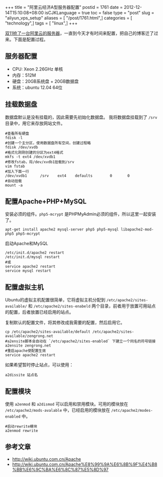 +++
title = "阿里云经济A型服务器配置"
postid = 1761
date = 2012-12-14T15:10:08+08:00
isCJKLanguage = true
toc = false
type = "post"
slug = "aliyun_vps_setup"
aliases = [ "/post/1761.html",]
categories = [ "technology",]
tags = [ "linux",]
+++


[双11抢了一台阿里云的服务器](https://blog.zengrong.net/post/1735.html)，一直到今天才有时间来配置，把自己的博客迁了过来。下面是配置过程。

## 服务器配置

* CPU: Xeon 2.26GHz 单核
* 内存：512M
* 硬盘：20GB系统盘 + 20GB数据盘
* 系统：ubuntu 12.04 64位

## 挂载数据盘

数据盘默认是没有挂载的，因此需要先初始化数据盘。
我将数据盘挂载到了 `/srv` 目录中，用它来存放网站文件。

```shell
#查看所有硬盘
fdisk -l
#创建一个主分区，使用数据盘所有空间，创建过程略
fdisk /dev/xvdb
#格式化刚刚创建的分区为ext4格式
mkfs -t ext4 /dev/xvdb1
#修改fstab，将/dev/xvdb1挂载到/srv
vim fstab
#加入下面一行
/dev/xvdb1      /srv    ext4    defaults        0       0
#自动挂载
mount -a
```

## 配置Apache+PHP+MySQL

安装必须的组件。`php5-mcrypt` 是PHPMyAdmin必须的组件，所以这里一起安装了。

```shell
apt-get install apache2 mysql-server php5 php5-mysql libapache2-mod-php5 php5-mcrypt
```

启动Apache和MySQL

```shell
/etc/init.d/apache2 restart
/etc/init.d/mysql restart
#或
service apache2 restart
service mysql restart
```

## 配置虚拟主机

Ubuntu的虚拟主机配置很简单，它将虚拟主机分配到 `/etc/apache2/sites-available/` 和 `/etc/apache2/sites-enabeld` 两个目录，前者用于放置可用站点的配置，后者放置已经启用的站点。

复制默认的配置文件，将其修改成我需要的配置，然后启用它。

```shell
cp /etc/apache2/sites-available/default /etc/apache2/sites-available/zengrong.net
#a2ensite脚本会自动在 `/etc/apache2/sites-enabled` 下建立一个同名的符号链接
a2ensite zengrong.net
#重启apache使配置生效
service apache2 restart
```

如果希望暂时停止站点，可以使用：

```shell
a2dissite 站点名
```

## 配置模块

使用 `a2enmod` 和 `a2dismod` 可以启用和禁用模块。可用的模块放在 `/etc/apache2/mods-avalable` 中，已经启用的模块放在 `/etc/apache2/modes-enabled` 中。

```shell
#启动rewrite模块
a2enmod rewrite
```

## 参考文章

* <http://wiki.ubuntu.com.cn/Apache>
* <http://wiki.ubuntu.com.cn/Apache%E8%99%9A%E6%8B%9F%E4%B8%BB%E6%9C%BA%E6%8C%87%E5%8D%97>
